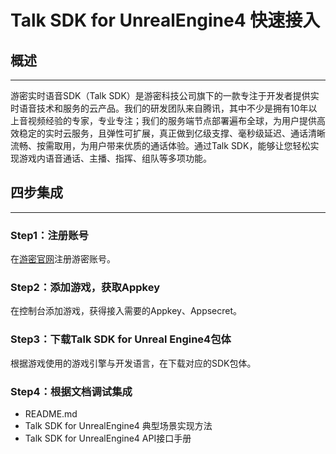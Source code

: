 # Talk SDK for UnrealEngine4 快速接入

## **概述**

****

游密实时语音SDK（Talk SDK）是游密科技公司旗下的一款专注于开发者提供实时语音技术和服务的云产品。我们的研发团队来自腾讯，其中不少是拥有10年以上音视频经验的专家，专业专注；我们的服务端节点部署遍布全球，为用户提供高效稳定的实时云服务，且弹性可扩展，真正做到亿级支撑、毫秒级延迟、通话清晰流畅、按需取用，为用户带来优质的通话体验。通过Talk SDK，能够让您轻松实现游戏内语音通话、主播、指挥、组队等多项功能。

## **四步集成**

***

### Step1：注册账号

在[游密官网](https://console.youme.im/user/register)注册游密账号。

### Step2：添加游戏，获取Appkey

在控制台添加游戏，获得接入需要的Appkey、Appsecret。

### Step3：下载Talk SDK for Unreal Engine4包体

根据游戏使用的游戏引擎与开发语言，在下载对应的SDK包体。

### Step4：根据文档调试集成

- README.md
- Talk SDK for UnrealEngine4 典型场景实现方法
- Talk SDK for UnrealEngine4 API接口手册

